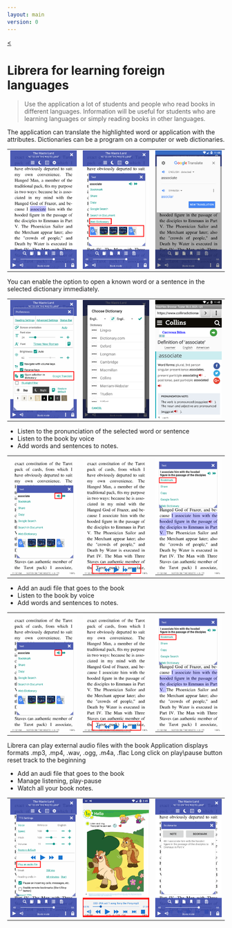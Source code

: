 ```yaml
---
layout: main
version: 0
---
```

[<](/wiki/stories)

# Librera for learning foreign languages

> Use the application a lot of students and people who read books in different languages.
Information will be useful for students who are learning languages ​​or simply reading books in other languages.

The application can translate the highlighted word or application with the attributes.
Dictionaries can be a program on a computer or web dictionaries.

||||
|-|-|-|
|![](1.png)|![](2.png)|![](3.png)|


You can enable the option to open a known word or a sentence in the selected dictionary immediately.

||||
|-|-|-|
|![](4.png)|![](5.png)|![](6.png)|


* Listen to the pronunciation of the selected word or sentence
* Listen to the book by voice
* Add words and sentences to notes.

||||
|-|-|-|
|![](7.png)|![](8.png)|![](9.png)|


* Add an audi file that goes to the book
* Listen to the book by voice
* Add words and sentences to notes.

||||
|-|-|-|
|![](7.png)|![](8.png)|![](9.png)|


Librera can play external audio files with the book
Application displays formats .mp3, .mp4, .wav, .ogg, .m4a, .flac
Long click on play\pause button reset track to the beginning

* Add an audi file that goes to the book
* Manage listening, play-pause
* Watch all your book notes.

||||
|-|-|-|
|![](10.png)|![](11.png)|![](12.png)|
